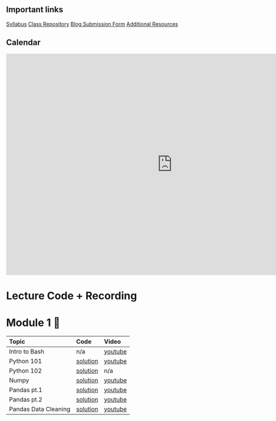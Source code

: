 ## Important links 

[Syllabus](https://drive.google.com/file/d/1GV1nO8scPDJ6YRjHhkZdivPyLsZ90CQx/view?usp=sharing)
[Class Repository](https://github.com/learn-co-students/dc-ds-100719)
[Blog Submission Form](https://forms.gle/ZY6mA2pyRRnhUiem9)
[Additional Resources](https://drive.google.com/open?id=1qYxioNRi3tJmA-PrsdJZm16RDEnyk_fsLLETlCRsScU)



## Calendar

<iframe src="https://calendar.google.com/calendar/embed?height=600&amp;wkst=1&amp;bgcolor=%23ffffff&amp;ctz=America%2FNew_York&amp;src=ZmxhdGlyb25zY2hvb2wuY29tXzY0bGtyZ2xtbzRncmk2ZzlsdDdldWM2ODhjQGdyb3VwLmNhbGVuZGFyLmdvb2dsZS5jb20&amp;color=%23AD1457&amp;showTitle=0&amp;showPrint=0&amp;showTabs=0&amp;showCalendars=0&amp;showTz=0&amp;mode=WEEK" style="border-width:0" width="900" height="600" frameborder="0" scrolling="no"></iframe>

# Lecture Code + Recording
# Module 1 🌱

| Topic                                  | Code                | Video                |
|:---|:---|:---|
|Intro to Bash| n/a |[youtube](https://www.youtube.com/watch?v=fXbkHaPrkF8)|
|Python 101|[solution](https://github.com/learn-co-students/dc-ds-100719/tree/master/module-1/week-1/day-2-python-1)|[youtube](https://www.youtube.com/watch?v=kilgQH4hLhQ)|
|Python 102|[solution](https://github.com/learn-co-students/dc-ds-100719/tree/master/module-1/week-1/day-3-python-2)| n/a|
|Numpy|[solution](https://github.com/learn-co-students/dc-ds-100719/blob/master/module-1/week-1/day-4-libraries-numpy/libraries-numpy-enkeboll.ipynb)|[youtube](https://youtu.be/nNr-dUMHMIQ)|
|Pandas pt.1|[solution](https://github.com/learn-co-students/dc-ds-100719/blob/master/module-1/week-1/day-5-pandas-1/pandas-1-enkeboll.ipynb)|[youtube](https://www.youtube.com/watch?v=3jo2w4BHiCc)|
|Pandas pt.2|[solution](https://github.com/learn-co-students/dc-ds-100719/blob/master/module-1/week-2/day-6-pandas-part-2/manipulating_data_with_pandas_Ali.ipynb)|[youtube](https://youtu.be/QWK1XvmqfVk)|
|Pandas Data Cleaning|[solution](https://github.com/learn-co-students/dc-ds-100719/blob/master/module-1/week-2/day-7-cleaning_data_pandas/pandas-3-data-cleaning-mmitchell.ipynb)|[youtube](https://youtu.be/sxr12YlToqM)|
